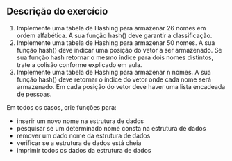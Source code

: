## Descrição do exercício

1. Implemente uma tabela de Hashing para armazenar 26 nomes em ordem alfabética. A sua função hash() deve garantir a classificação.
2. Implemente uma tabela de Hashing para armazenar 50 nomes. A sua função hash() deve indicar uma posição do vetor a ser armazenado. Se sua função hash retornar o mesmo índice para dois nomes distintos, trate a colisão conforme explicado em aula.
3. Implemente uma tabela de Hashing para armazenar n nomes. A sua função hash() deve retornar o índice do vetor onde cada nome será armazenado. Em cada posição do vetor deve haver uma lista encadeada de pessoas.

Em todos os casos, crie funções para:
- inserir um novo nome na estrutura de dados
- pesquisar se um determinado nome consta na estrutura de dados
- remover um dado nome da estrutura de dados
- verificar se a estrutura de dados está cheia
- imprimir todos os dados da estrutura de dados
